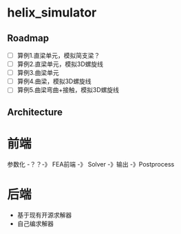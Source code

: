 # helix_simulator
 
## Roadmap 
- [ ] 算例1.直梁单元，模拟简支梁？
- [ ] 算例2.直梁单元，模拟3D螺旋线
- [ ] 算例3.曲梁单元
- [ ] 算例4.曲梁，模拟3D螺旋线
- [ ] 算例5.曲梁弯曲+接触，模拟3D螺旋线

## Architecture

# 前端
参数化 -？？-》 FEA前端 -》 Solver -》输出 -》Postprocess

# 后端
- 基于现有开源求解器
- 自己编求解器

